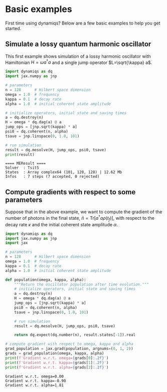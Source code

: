 # Basic examples

First time using dynamiqs? Below are a few basic examples to help you get started.

## Simulate a lossy quantum harmonic oscillator

This first example shows simulation of a lossy harmonic oscillator with Hamiltonian $H=\omega a^\dagger a$ and a single jump operator $L=\sqrt{\kappa} a$.

```python
import dynamiqs as dq
import jax.numpy as jnp

# parameters
n = 128      # Hilbert space dimension
omega = 1.0  # frequency
kappa = 0.1  # decay rate
alpha = 1.0  # initial coherent state amplitude

# initialize operators, initial state and saving times
a = dq.destroy(n)
H = omega * dq.dag(a) @ a
jump_ops = [jnp.sqrt(kappa) * a]
psi0 = dq.coherent(n, alpha)
tsave = jnp.linspace(0, 1.0, 101)

# run simulation
result = dq.mesolve(H, jump_ops, psi0, tsave)
print(result)
```

```text
==== MEResult ====
Solver  : Tsit5
States  : Array complex64 (101, 128, 128) | 12.62 Mb
Infos   : 7 steps (7 accepted, 0 rejected)
```

## Compute gradients with respect to some parameters

Suppose that in the above example, we want to compute the gradient of the number of photons in the final state, $\bar{n} = \mathrm{Tr}[a^\dagger a \rho(t_f)]$, with respect to the decay rate $\kappa$ and the initial coherent state amplitude $\alpha$.

```python
import dynamiqs as dq
import jax.numpy as jnp
import jax

# parameters
n = 128      # Hilbert space dimension
omega = 1.0  # frequency
kappa = 0.1  # decay rate
alpha = 1.0  # initial coherent state amplitude

def population(omega, kappa, alpha):
    """Return the oscillator population after time evolution."""
    # initialize operators, initial state and saving times
    a = dq.destroy(n)
    H = omega * dq.dag(a) @ a
    jump_ops = [jnp.sqrt(kappa) * a]
    psi0 = dq.coherent(n, alpha)
    tsave = jnp.linspace(0, 1.0, 101)

    # run simulation
    result = dq.mesolve(H, jump_ops, psi0, tsave)

    return dq.expect(dq.number(n), result.states[-1]).real

# compute gradient with respect to omega, kappa and alpha
grad_population = jax.grad(population, argnums=(0, 1, 2))
grads = grad_population(omega, kappa, alpha)
print(f'Gradient w.r.t. omega={grads[0]:.2f}')
print(f'Gradient w.r.t. kappa={grads[1]:.2f}')
print(f'Gradient w.r.t. alpha={grads[2]:.2f}')
```

```text
Gradient w.r.t. omega=0.00
Gradient w.r.t. kappa=-0.90
Gradient w.r.t. alpha=1.81
```
